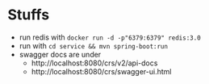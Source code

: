 # Stuffs

- run redis with `docker run -d -p"6379:6379" redis:3.0`
- run with `cd service && mvn spring-boot:run`
- swagger docs are under 
  - http://localhost:8080/crs/v2/api-docs
  - http://localhost:8080/crs/swagger-ui.html